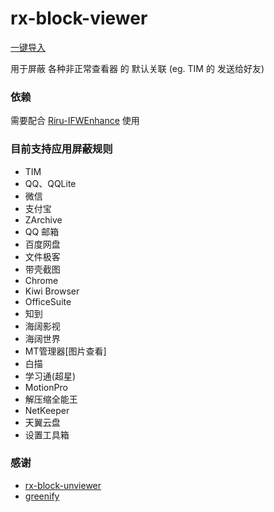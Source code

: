 # rx-block-viewer
[一键导入](https://greenify.github.io/lamprose/rx-block-viewer)

用于屏蔽 各种非正常查看器 的 默认关联 (eg. TIM 的 发送给好友)

### 依赖
需要配合 [Riru-IFWEnhance](https://github.com/Kr328/Riru-IFWEnhance) 使用

### 目前支持应用屏蔽规则
  * TIM
  * QQ、QQLite
  * 微信
  * 支付宝
  * ZArchive
  * QQ 邮箱
  * 百度网盘
  * 文件极客
  * 带壳截图
  * Chrome
  * Kiwi Browser
  * OfficeSuite
  * 知到
  * 海阔影视
  * 海阔世界
  * MT管理器[图片查看]
  * 白描
  * 学习通(超星)
  * MotionPro
  * 解压缩全能王
  * NetKeeper
  * 天翼云盘
  * 设置工具箱

### 感谢
- [rx-block-unviewer](https://github.com/Kr328/rx-block-unviewer)
- [greenify](https://github.com/greenify/greenify.github.io)